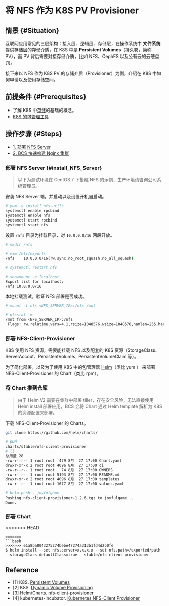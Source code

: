 # 将 NFS 作为 K8S PV Provisioner

## 情景 {#Situation}
互联网应用常见的三层架构：接入层、逻辑层、存储层，在操作系统中 **文件系统** 提供存储层的存储介质，在 K8S 中是 **Persistent Volumes**（持久卷，简称 PV），而 PV 背后需要对接存储介质，比如 NFS、CephFS 以及公有云的云硬盘[1]。

接下来以 NFS 作为 K8S PV 的存储介质（Provisioner）为例，介绍在 K8S 中如何申请以及使用存储空间。


## 前提条件 {#Prerequisites}
- 了解 K8S 中[存储](kubernetes.md)的基础的概念。
- [K8S 的包管理工具](helm/ServiceAccess.md)


## 操作步骤 {#Steps}

- [1. 部署 NFS Server](#install_NFS_Server)
- [2. BCS 快速构建 Nginx 集群](#BCS_op)


### 部署 NFS Server {#install_NFS_Server}

> 以下为测试环境在 CentOS 7 下搭建 NFS 的示例，生产环境请咨询公司系统管理员。

安装 NFS Server 端，并启动以及设置开机自启动。

```bash
# yum -y install nfs-utils
systemctl enable rpcbind
systemctl enable nfs
systemctl start rpcbind
systemctl start nfs
```

设置 `/nfs` 目录为挂载目录，对 `10.0.0.0/16` 网段开放。

```bash
# mkdir /nfs

# vim /etc/exports
/nfs    10.0.0.0/16(rw,sync,no_root_squash,no_all_squash)

# systemctl restart nfs

# showmount -e localhost
Export list for localhost:
/nfs 10.0.0.0/16
```

本地挂载测试，验证 NFS 部署是否成功。

```bash
# mount -t nfs <NFS_SERVER_IP>:/nfs /mnt

# nfsstat -m
/mnt from <NFS_SERVER_IP>:/nfs
 Flags: rw,relatime,vers=4.1,rsize=1048576,wsize=1048576,namlen=255,hard,proto=tcp,timeo=600,retrans=2,sec=sys,clientaddr=<NFS_SERVER_IP>,local_lock=none,addr=<NFS_SERVER_IP>
```

### 部署 NFS-Client-Provisioner

K8S 使用 NFS 资源，需要能挂载 NFS 以及配套的 K8S 资源（StorageClass、ServerAccout、PersistentVolume、PersistentVolumeClaim 等）。

为了简化部署，以及为了使用 K8S 中的包管理器 [Helm](helm/ServiceAccess.md)（类比 yum ） 来部署 NFS-Client-Provisioner 的 Chart（类比 rpm）。

### 将 Chart 推到仓库

> 由于 Helm V2 需要在集群中部署 tiller，存在安全风险，无法直接使用 Helm install 部署应用，BCS 会将 Chart 通过  Helm template 解析为 K8S 的资源配置来部署。

下载 NFS-Client-Provisioner 的 Charts。

```bash
git clone https://github.com/helm/charts/
```

```bash
# pwd
charts/stable/nfs-client-provisioner
# ll
总用量 28
-rw-r--r-- 1 root root  479 8月  27 17:00 Chart.yaml
drwxr-xr-x 2 root root 4096 8月  27 17:00 ci
-rw-r--r-- 1 root root   74 8月  27 17:00 OWNERS
-rw-r--r-- 1 root root 5193 8月  27 17:00 README.md
drwxr-xr-x 2 root root 4096 8月  27 17:00 templates
-rw-r--r-- 1 root root 1677 8月  27 17:00 values.yaml

# helm push . joyfulgame
Pushing nfs-client-provisioner-1.2.6.tgz to joyfulgame...
Done.
```

### 部署 Chart

<<<<<<< HEAD
```plain
=======
```bash
>>>>>>> e1a8ba8043275274bebe47274a313b1fd4d2b0fe
$ helm install --set nfs.server=x.x.x.x --set nfs.path=/exported/path --storageClass.defaultClass=true	 stable/nfs-client-provisioner
```

## Reference
- [1] K8S. [Persistent Volumes](https://kubernetes.io/docs/concepts/storage/persistent-volumes/)
- [2] K8S. [Dynamic Volume Provisioning](https://kubernetes.io/docs/concepts/storage/dynamic-provisioning/)
- [3] Helm/Charts. [nfs-client-provisioner](https://github.com/helm/charts/tree/master/stable/nfs-client-provisioner)
- [4] kubernetes-incubator. [Kubernetes NFS-Client Provisioner](https://github.com/kubernetes-incubator/external-storage/tree/master/nfs-client)
